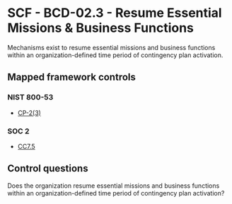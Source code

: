 # SCF - BCD-02.3 - Resume Essential Missions & Business Functions
Mechanisms exist to resume essential missions and business functions within an organization-defined time period of contingency plan activation. 
## Mapped framework controls
### NIST 800-53
- [CP-2(3)](../nist80053/cp-2-3.md)
  
### SOC 2
- [CC7.5](../soc2/cc75.md)
  
## Control questions
Does the organization resume essential missions and business functions within an organization-defined time period of contingency plan activation? 
  